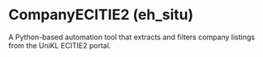 # CompanyECITIE2 (eh_situ)

A Python-based automation tool that extracts and filters company listings from the UniKL ECITIE2 portal.
